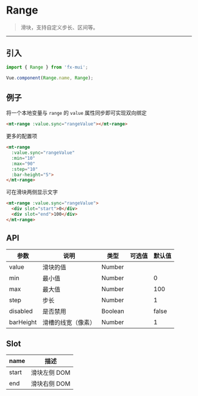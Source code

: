 # Range

> 滑块，支持自定义步长、区间等。

-------------

## 引入

```javascript
import { Range } from 'fx-mui';

Vue.component(Range.name, Range);
```

## 例子

将一个本地变量与 `range` 的 `value` 属性同步即可实现双向绑定

```html
<mt-range :value.sync="rangeValue"></mt-range>
```

更多的配置项

```html
<mt-range
  :value.sync="rangeValue"
  :min="10"
  :max="90"
  :step="10"
  :bar-height="5">
</mt-range>
```

可在滑块两侧显示文字

```html
<mt-range :value.sync="rangeValue">
  <div slot="start">0</div>
  <div slot="end">100</div>
</mt-range>
```

## API
| 参数 | 说明 | 类型 | 可选值 | 默认值 |
|------|-------|---------|-------|--------|
| value | 滑块的值 | Number | | |
| min | 最小值 | Number | | 0 |
| max | 最大值 | Number | | 100 |
| step | 步长 | Number | | 1 |
| disabled | 是否禁用 | Boolean | | false |
| barHeight | 滑槽的线宽（像素） | Number | | 1 |

## Slot
| name | 描述 |
|------|--------|
| start | 滑块左侧 DOM |
| end | 滑块右侧 DOM |
